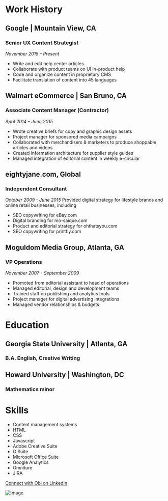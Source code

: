 # Work History


## Google | Mountain View, CA
### Senior UX Content Strategist 
_November 2015 – Present_
 
- Write and edit help center articles
- Collaborate with product teams on UI in-product help
- Code and organize content in proprietary CMS
- Facilitate translation of content into 45 languages


## Walmart eCommerce | San Bruno, CA
### Associate Content Manager (Contractor)
_April 2014 – June 2015_
 
- Wrote creative briefs for copy and graphic design assets
- Project manager for sponsored media campaigns
- Collaborated with merchandisers & marketers to produce shoppable articles and videos.
- Created  information architecture for supplier style guides 
- Managed integration of editorial content in weekly e-circular


## eightyjane.com, Global 
### Independent Consultant
_October 2009 - June 2015_
Provided digital strategy for lifestyle brands and online retail businesses, including
- SEO copywriting for eBay.com
- Digital branding for mo-saique.com
- Product and editorial strategy for ohthatsyou.com
- SEO copywriting for printfly.com


## Moguldom Media Group, Atlanta, GA 
### VP Operations
_November 2007 - September 2009_
- Promoted from editorial assistant to head of operations
- Managed editorial, design and development teams
- Trained staff on publishing and analytics tools
- Project manager for digital advertising integrations
- Managed vendor relationships & budgets


# Education


## Georgia State University | Atlanta, GA
### B.A. English, Creative Writing


## Howard University | Washington, DC
### Mathematics minor


# Skills
- Content management systems
- HTML
- CSS
- Javascript
- Adobe Creative Suite
- G Suite
- Microsoft Office Suite
- Google Analytics
- Omniture
- JIRA



[Connect with Obi on LinkedIn](https://www.linkedin.com/in/obi2020) 

![Image](https://media.giphy.com/media/XIqCQx02E1U9W/giphy.gif)


